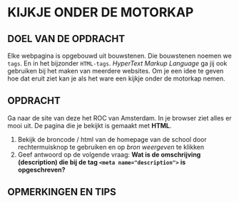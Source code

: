 # KIJKJE ONDER DE MOTORKAP

## DOEL VAN DE OPDRACHT

Elke webpagina is opgebouwd uit bouwstenen. Die bouwstenen noemen we `tags`. En in het bijzonder `HTML-tags`. _HyperText Markup Language_ ga jij ook gebruiken bij het maken van meerdere websites. Om je een idee te geven hoe dat eruit ziet kan je als het ware een kijkje onder de motorkap nemen.

## OPDRACHT

Ga naar de site van deze het ROC van Amsterdam. In je browser ziet alles er mooi uit. De pagina die je bekijkt is gemaakt met **HTML**.

1. Bekijk de broncode / html van de homepage van de school door rechtermuisknop te gebruiken en op _bron weergeven_ te klikken
2. Geef antwoord op de volgende vraag: **Wat is de omschrijving (description) die bij de tag `<meta name="description">` is opgeschreven?**

## OPMERKINGEN EN TIPS
